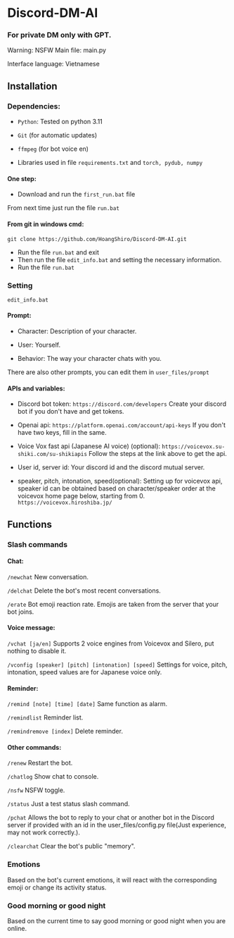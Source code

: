 # Discord-DM-AI
### For private DM only with GPT. 

Warning: NSFW
Main file: main.py

Interface language: Vietnamese

## Installation
### Dependencies: <br>
- ```Python```: Tested on python 3.11
- ```Git``` (for automatic updates)
- ```ffmpeg``` (for bot voice en)

- Libraries used in file ```requirements.txt``` and ```torch, pydub, numpy```

#### One step:
- Download and run the ```first_run.bat``` file

From next time just run the file ```run.bat```

#### From git in windows cmd:
```
git clone https://github.com/HoangShiro/Discord-DM-AI.git
```
- Run the file ```run.bat``` and exit
- Then run the file ```edit_info.bat``` and setting the necessary information.
- Run the file ```run.bat```

### Setting <br>
```edit_info.bat```

#### Prompt:
- Character:
Description of your character.

- User:
Yourself.

- Behavior:
The way your character chats with you.

There are also other prompts, you can edit them in ```user_files/prompt```

#### APIs and variables:
- Discord bot token:
```https://discord.com/developers```
Create your discord bot if you don't have and get tokens.

- Openai api:
```https://platform.openai.com/account/api-keys```
If you don't have two keys, fill in the same.

- Voice Vox fast api (Japanese AI voice) (optional):
```https://voicevox.su-shiki.com/su-shikiapis```
Follow the steps at the link above to get the api.

- User id, server id:
Your discord id and the discord mutual server.

- speaker, pitch, intonation, speed(optional):
Setting up for voicevox api, speaker id can be obtained based on character/speaker order at the voicevox home page below, starting from 0.
```https://voicevox.hiroshiba.jp/```

## Functions

### Slash commands <br>

#### Chat:
```/newchat```
New conversation.

```/delchat```
Delete the bot's most recent conversations.

```/erate```
Bot emoji reaction rate. Emojis are taken from the server that your bot joins.

#### Voice message:
```/vchat [ja/en]```
Supports 2 voice engines from Voicevox and Silero, put nothing to disable it.

```/vconfig [speaker] [pitch] [intonation] [speed]```
Settings for voice, pitch, intonation, speed values are for Japanese voice only.

#### Reminder:
```/remind [note] [time] [date]```
Same function as alarm.

```/remindlist```
Reminder list.

```/remindremove [index]```
Delete reminder.

#### Other commands:
```/renew```
Restart the bot.

```/chatlog```
Show chat to console.

```/nsfw```
NSFW toggle.

```/status```
Just a test status slash command.

```/pchat```
Allows the bot to reply to your chat or another bot in the Discord server if provided with an id in the user_files/config.py file(Just experience, may not work correctly.).

```/clearchat```
Clear the bot's public "memory".

### Emotions <br>
Based on the bot's current emotions, it will react with the corresponding emoji or change its activity status.

### Good morning or good night <br>
Based on the current time to say good morning or good night when you are online.